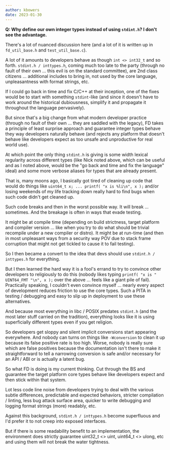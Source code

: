 ```yaml
---
author: kbowers
date: 2023-01-30
---
```


**Q: Why define our own integer types instead of using `stdint.h`? I
don't see the advantage.**

There's a lot of nuanced discussion here (and a lot of it is written up
in `fd_util_base.h` and `test_util_base.c`).

A lot of it amounts to developers behave as though `int <> int32_t` and
so forth. `stdint.h / inttypes.h`, coming much too late to the party
(through no fault of their own ... this evil is on the standard
committee), are 2nd class citizens ... additional includes to bring in,
not used by the core language, unpleasantness with format strings, etc.

If I could go back in time and fix C/C++ at their inception, one of the
fixes would be to start with something `stdint`-like (and since it
doesn't have to work around the historical dubiousness, simplify it and
propagate it throughout the language pervasively).

But since that's a big change from what modern developer practice
(through no fault of their own ... they are saddled with the legacy), FD
takes a principle of least surprise approach and guarantee integer types
behave they way developers naturally behave (and rejects any platform
that doesn't behave like developers expect as too unsafe and
unproductive for real world use).

At which point the only thing `stdint.h` is giving is some width lexical
regularity across different types (like Nick noted above, which can be
useful and as I noted above, would be the "go back and time and fix the
language" ideal) and some more verbose aliases for types that are
already present.

That is, many moons ago, I basically got tired of cleaning up code that
would do things like `uint64_t x; ... printf( "x is %li\n", x );` and/or
losing weekends of my life tracking down really hard to find bugs when
such code didn't get cleaned up.

Such code breaks and then in the worst possible way. It will break ...
sometimes. And the breakage is often in ways that evade testing.

It might be at compile time (depending on build strictness, target
platform and compiler version ... like when you try to do what should be
trivial recompile under a new compiler or distro). It might be at
run-time (and then in most unpleasant ways from a security way POV due
to stack frame corruption that might not get tickled to cause it to fail
testing).

So I then became a convert to the idea that devs should use `stdint.h /
inttypes.h` for everything.

But I then learned the hard way it is a fool's errand to try to convince
other developers to religiously to do this (nobody likes typing `printf(
"x is " UINT64_FMT "\n", x );` over the above ... feels like a giant
pile of fail). Practically speaking, I couldn't even convince myself ...
nearly every aspect of development reduces friction to use the core
types. Such a PITA in testing / debugging and easy to slip up in
deployment to use these alternatives.

And because most everything in libc / POSIX predates `stdint.h` (and the
most later stuff carried on the tradition), everything looks like it is
using superficially different types even if you get religion.

So developers get sloppy and silent implicit conversions start appearing
everywhere. And nobody can turns on things like `-Wconversion` to clean
it up because its false positive rate is too high. Worse, nobody is
really sure which are false positives because the documentation isn't
there to make it straightforward to tell a narrowing conversion is safe
and/or necessary for an API / ABI or is actually a latent bug.

So what FD is doing is my current thinking. Cut through the BS and
guarantee the target platform core types behave like developers expect
and then stick within that system.

Lot less code line noise from developers trying to deal with the various
subtle differences, predictable and expected behaviors, stricter
compilation / linting, less bug attack surface area, quicker to write
debugging and logging format strings (more) readably, etc.

Against this background, `stdint.h / inttypes.h` become superfluous and
I'd prefer it to not creep into exposed interfaces.

But if there is some readability benefit to an implementation, the
environment does strictly guarantee uint32_t <> uint, uint64_t <> ulong,
etc and using them will not break the water tightness.
